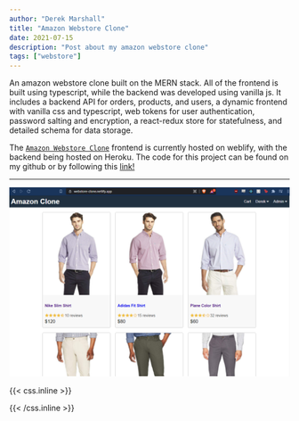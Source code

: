 ```yaml
---
author: "Derek Marshall"
title: "Amazon Webstore Clone"
date: 2021-07-15
description: "Post about my amazon webstore clone"
tags: ["webstore"]
---
```


An amazon webstore clone built on the MERN stack. All of the frontend is built using typescript, while the backend was developed using vanilla js. It includes a backend API for orders, products, and users, a dynamic frontend with vanilla css and typescript, web tokens for user authentication, password salting and encryption, a react-redux store for statefulness, and detailed schema for data storage.

<!--more-->

The [`Amazon Webstore Clone`](https://webstore-clone.netlify.app/) frontend is currently hosted on weblify, with the backend being hosted on Heroku. The code for this project can be found on my github or by following this [link!](https://github.com/DerekMarshall855/AmazonClone)

---

!['webstore homepage'](../images/amazon_clone.png)


{{< css.inline >}}

<style>
.emojify {
	font-family: Apple Color Emoji, Segoe UI Emoji, NotoColorEmoji, Segoe UI Symbol, Android Emoji, EmojiSymbols;
	font-size: 2rem;
	vertical-align: middle;
}
@media screen and (max-width:650px) {
  .nowrap {
    display: block;
    margin: 25px 0;
  }
}
</style>

{{< /css.inline >}}
